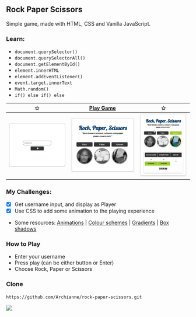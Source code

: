 ##  Rock Paper Scissors

Simple game, made with HTML, CSS and Vanilla JavaScript.

### Learn:
- `document.querySelector()`
- `document.querySelectorAll()`
- `document.getElementById()`
- `element.innerHTML`
- `element.addEventListener()`
- `event.target.innerText`
- `Math.random()`
- `if() else if() else` 

| ✩ |[Play Game](https://archianne.github.io/rock-paper-scissors/)  | ✩ |
|--|--|--|
| ![enter image description here](https://github.com/Archianne/rock-paper-scissors/blob/main/img/username-input.png?raw=true) |![enter image description here](https://github.com/Archianne/rock-paper-scissors/blob/main/img/rock%20paper%20scissors%202.png?raw=true) |![enter image description here](https://github.com/Archianne/rock-paper-scissors/blob/main/img/gif.gif?raw=true)|

### My Challenges:
- [x] Get username input, and display as Player
- [x] Use CSS to add some animation to the playing experience
- Some resources: [Animations](https://animista.net/) | [Colour schemes](https://coolors.co/generate) | [Gradients](https://uigradients.com/) | [Box shadows](https://getcssscan.com/css-box-shadow-examples)  

### How to Play
- Enter your username
- Press play (can be either button or Enter)
- Choose Rock, Paper or Scissors

### Clone
    https://github.com/Archianne/rock-paper-scissors.git

![](https://komarev.com/ghpvc/?username=Archianne&color=gray&label=Views)